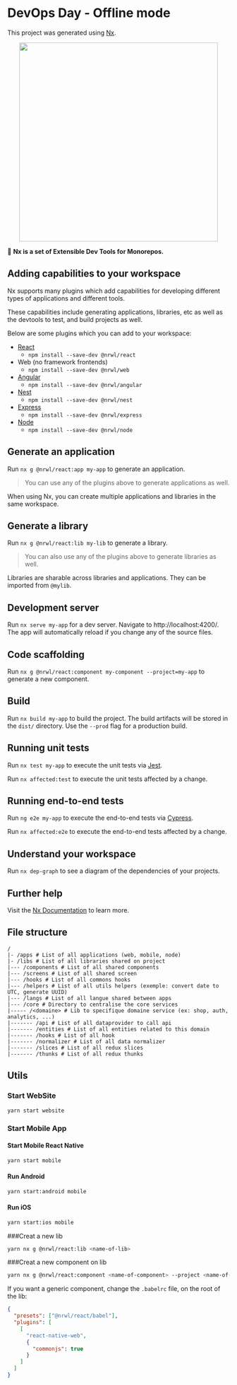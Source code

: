 # DevOps Day - Offline mode

This project was generated using [Nx](https://nx.dev).

<p align="center"><img src="https://raw.githubusercontent.com/nrwl/nx/master/nx-logo.png" width="450"></p>

🔎 **Nx is a set of Extensible Dev Tools for Monorepos.**

## Adding capabilities to your workspace

Nx supports many plugins which add capabilities for developing different types of applications and different tools.

These capabilities include generating applications, libraries, etc as well as the devtools to test, and build projects as well.

Below are some plugins which you can add to your workspace:

- [React](https://reactjs.org)
  - `npm install --save-dev @nrwl/react`
- Web (no framework frontends)
  - `npm install --save-dev @nrwl/web`
- [Angular](https://angular.io)
  - `npm install --save-dev @nrwl/angular`
- [Nest](https://nestjs.com)
  - `npm install --save-dev @nrwl/nest`
- [Express](https://expressjs.com)
  - `npm install --save-dev @nrwl/express`
- [Node](https://nodejs.org)
  - `npm install --save-dev @nrwl/node`

## Generate an application

Run `nx g @nrwl/react:app my-app` to generate an application.

> You can use any of the plugins above to generate applications as well.

When using Nx, you can create multiple applications and libraries in the same workspace.

## Generate a library

Run `nx g @nrwl/react:lib my-lib` to generate a library.

> You can also use any of the plugins above to generate libraries as well.

Libraries are sharable across libraries and applications. They can be imported from `@mylib`.

## Development server

Run `nx serve my-app` for a dev server. Navigate to http://localhost:4200/. The app will automatically reload if you change any of the source files.

## Code scaffolding

Run `nx g @nrwl/react:component my-component --project=my-app` to generate a new component.

## Build

Run `nx build my-app` to build the project. The build artifacts will be stored in the `dist/` directory. Use the `--prod` flag for a production build.

## Running unit tests

Run `nx test my-app` to execute the unit tests via [Jest](https://jestjs.io).

Run `nx affected:test` to execute the unit tests affected by a change.

## Running end-to-end tests

Run `ng e2e my-app` to execute the end-to-end tests via [Cypress](https://www.cypress.io).

Run `nx affected:e2e` to execute the end-to-end tests affected by a change.

## Understand your workspace

Run `nx dep-graph` to see a diagram of the dependencies of your projects.

## Further help

Visit the [Nx Documentation](https://nx.dev) to learn more.

## File structure

```
/
|- /apps # List of all applications (web, mobile, node)
|- /libs # List of all libraries shared on project
|--- /components # List of all shared components
|--- /screens # List of all shared screen
|--- /hooks # List of all commons hooks
|--- /helpers # List of all utils helpers (exemple: convert date to UTC, generate UUID)
|--- /langs # List of all langue shared between apps
|--- /core # Directory to centralise the core services
|----- /<domaine> # Lib to specifique domaine service (ex: shop, auth, analytics, ...)
|------- /api # List of all dataprovider to call api
|------- /entities # List of all entities related to this domain
|------- /hooks # List of all hook
|------- /normalizer # List of all data normalizer
|------- /slices # List of all redux slices
|------- /thunks # List of all redux thunks
```

## Utils

### Start WebSite

```bash
yarn start website
```

### Start Mobile App

#### Start Mobile React Native

```bash
yarn start mobile
```

#### Run Android

```bash
yarn start:android mobile
```

#### Run iOS

```bash
yarn start:ios mobile
```

###Creat a new lib

```bash
yarn nx g @nrwl/react:lib <name-of-lib>
```

###Creat a new component on lib

```bash
yarn nx g @nrwl/react:component <name-of-component> --project <name-of-lib>
```

If you want a generic component, change the `.babelrc` file, on the root of the lib:

```json
{
  "presets": ["@nrwl/react/babel"],
  "plugins": [
    [
      "react-native-web",
      {
        "commonjs": true
      }
    ]
  ]
}
```
